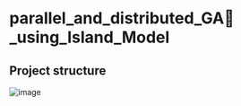 # parallel_and_distributed_GA🧬_using_Island_Model
## Project structure

![image](https://github.com/Yassine-Karimi/parallel_and_distributed_GA_using_Island_Model/assets/66490404/c729015a-8d78-48ff-add9-cbcfd8455080)
